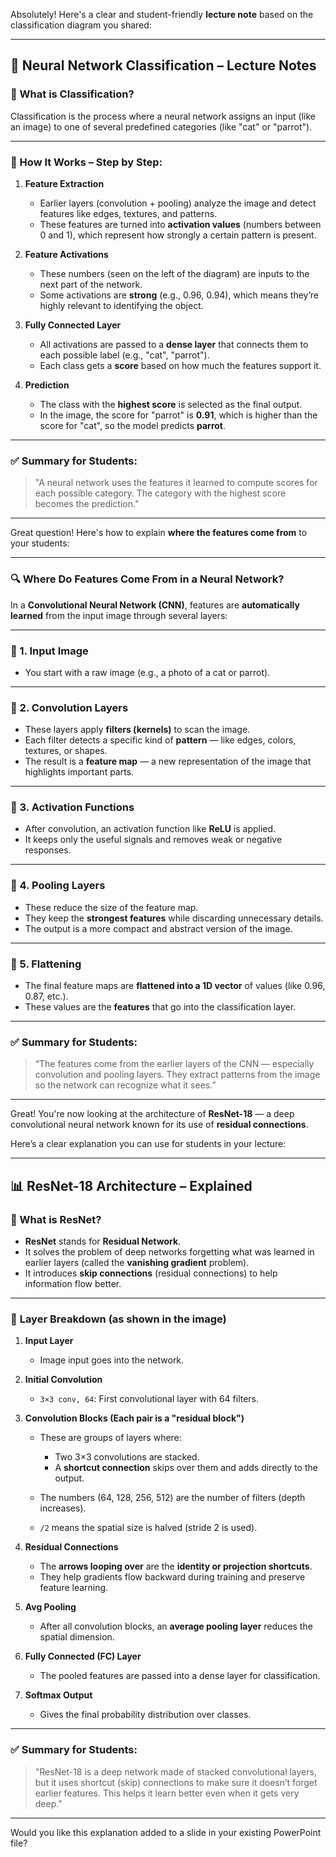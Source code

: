 Absolutely! Here's a clear and student-friendly **lecture note** based on the classification diagram you shared:

---

## 🧠 Neural Network Classification – Lecture Notes

### 🔹 What is Classification?

Classification is the process where a neural network assigns an input (like an image) to one of several predefined categories (like "cat" or "parrot").

---

### 🔸 How It Works – Step by Step:

1. **Feature Extraction**

   * Earlier layers (convolution + pooling) analyze the image and detect features like edges, textures, and patterns.
   * These features are turned into **activation values** (numbers between 0 and 1), which represent how strongly a certain pattern is present.

2. **Feature Activations**

   * These numbers (seen on the left of the diagram) are inputs to the next part of the network.
   * Some activations are **strong** (e.g., 0.96, 0.94), which means they’re highly relevant to identifying the object.

3. **Fully Connected Layer**

   * All activations are passed to a **dense layer** that connects them to each possible label (e.g., "cat", "parrot").
   * Each class gets a **score** based on how much the features support it.

4. **Prediction**

   * The class with the **highest score** is selected as the final output.
   * In the image, the score for "parrot" is **0.91**, which is higher than the score for "cat", so the model predicts **parrot**.

---

### ✅ Summary for Students:

> "A neural network uses the features it learned to compute scores for each possible category. The category with the highest score becomes the prediction."

---

Great question! Here's how to explain **where the features come from** to your students:

---

### 🔍 Where Do Features Come From in a Neural Network?

In a **Convolutional Neural Network (CNN)**, features are **automatically learned** from the input image through several layers:

---

### 🔹 1. **Input Image**

* You start with a raw image (e.g., a photo of a cat or parrot).

---

### 🔹 2. **Convolution Layers**

* These layers apply **filters (kernels)** to scan the image.
* Each filter detects a specific kind of **pattern** — like edges, colors, textures, or shapes.
* The result is a **feature map** — a new representation of the image that highlights important parts.

---

### 🔹 3. **Activation Functions**

* After convolution, an activation function like **ReLU** is applied.
* It keeps only the useful signals and removes weak or negative responses.

---

### 🔹 4. **Pooling Layers**

* These reduce the size of the feature map.
* They keep the **strongest features** while discarding unnecessary details.
* The output is a more compact and abstract version of the image.

---

### 🔹 5. **Flattening**

* The final feature maps are **flattened into a 1D vector** of values (like 0.96, 0.87, etc.).
* These values are the **features** that go into the classification layer.

---

### ✅ Summary for Students:

> “The features come from the earlier layers of the CNN — especially convolution and pooling layers. They extract patterns from the image so the network can recognize what it sees.”

---
Great! You're now looking at the architecture of **ResNet-18** — a deep convolutional neural network known for its use of **residual connections**.

Here’s a clear explanation you can use for students in your lecture:

---

## 📊 **ResNet-18 Architecture – Explained**

### 🔸 What is ResNet?

* **ResNet** stands for **Residual Network**.
* It solves the problem of deep networks forgetting what was learned in earlier layers (called the **vanishing gradient** problem).
* It introduces **skip connections** (residual connections) to help information flow better.

---

### 🧱 **Layer Breakdown (as shown in the image)**

1. **Input Layer**

   * Image input goes into the network.

2. **Initial Convolution**

   * `3×3 conv, 64`: First convolutional layer with 64 filters.

3. **Convolution Blocks (Each pair is a "residual block")**

   * These are groups of layers where:

     * Two 3×3 convolutions are stacked.
     * A **shortcut connection** skips over them and adds directly to the output.
   * The numbers (64, 128, 256, 512) are the number of filters (depth increases).
   * `/2` means the spatial size is halved (stride 2 is used).

4. **Residual Connections**

   * The **arrows looping over** are the **identity or projection shortcuts**.
   * They help gradients flow backward during training and preserve feature learning.

5. **Avg Pooling**

   * After all convolution blocks, an **average pooling layer** reduces the spatial dimension.

6. **Fully Connected (FC) Layer**

   * The pooled features are passed into a dense layer for classification.

7. **Softmax Output**

   * Gives the final probability distribution over classes.

---

### ✅ Summary for Students:

> "ResNet-18 is a deep network made of stacked convolutional layers, but it uses shortcut (skip) connections to make sure it doesn’t forget earlier features. This helps it learn better even when it gets very deep."

---

Would you like this explanation added to a slide in your existing PowerPoint file?

